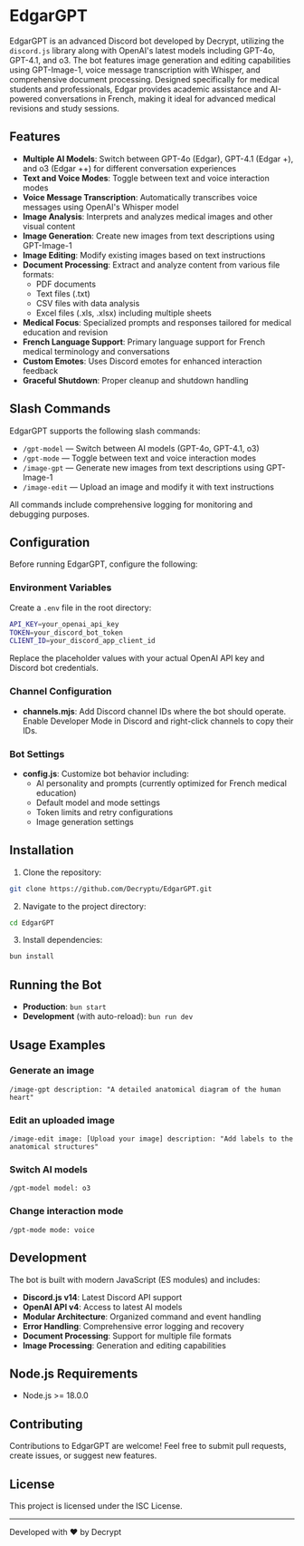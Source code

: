 # EdgarGPT

EdgarGPT is an advanced Discord bot developed by Decrypt, utilizing the `discord.js` library along with OpenAI's latest models including GPT-4o, GPT-4.1, and o3. The bot features image generation and editing capabilities using GPT-Image-1, voice message transcription with Whisper, and comprehensive document processing. Designed specifically for medical students and professionals, Edgar provides academic assistance and AI-powered conversations in French, making it ideal for advanced medical revisions and study sessions.

## Features

- **Multiple AI Models**: Switch between GPT-4o (Edgar), GPT-4.1 (Edgar +), and o3 (Edgar ++) for different conversation experiences
- **Text and Voice Modes**: Toggle between text and voice interaction modes
- **Voice Message Transcription**: Automatically transcribes voice messages using OpenAI's Whisper model
- **Image Analysis**: Interprets and analyzes medical images and other visual content
- **Image Generation**: Create new images from text descriptions using GPT-Image-1
- **Image Editing**: Modify existing images based on text instructions
- **Document Processing**: Extract and analyze content from various file formats:
  - PDF documents
  - Text files (.txt)
  - CSV files with data analysis
  - Excel files (.xls, .xlsx) including multiple sheets
- **Medical Focus**: Specialized prompts and responses tailored for medical education and revision
- **French Language Support**: Primary language support for French medical terminology and conversations
- **Custom Emotes**: Uses Discord emotes for enhanced interaction feedback
- **Graceful Shutdown**: Proper cleanup and shutdown handling

## Slash Commands

EdgarGPT supports the following slash commands:

- `/gpt-model` — Switch between AI models (GPT-4o, GPT-4.1, o3)
- `/gpt-mode` — Toggle between text and voice interaction modes
- `/image-gpt` — Generate new images from text descriptions using GPT-Image-1
- `/image-edit` — Upload an image and modify it with text instructions

All commands include comprehensive logging for monitoring and debugging purposes.

## Configuration

Before running EdgarGPT, configure the following:

### Environment Variables

Create a `.env` file in the root directory:

```bash
API_KEY=your_openai_api_key
TOKEN=your_discord_bot_token
CLIENT_ID=your_discord_app_client_id
```

Replace the placeholder values with your actual OpenAI API key and Discord bot credentials.

### Channel Configuration

- **channels.mjs**: Add Discord channel IDs where the bot should operate. Enable Developer Mode in Discord and right-click channels to copy their IDs.

### Bot Settings

- **config.js**: Customize bot behavior including:
  - AI personality and prompts (currently optimized for French medical education)
  - Default model and mode settings
  - Token limits and retry configurations
  - Image generation settings

## Installation

1. Clone the repository:

```bash
git clone https://github.com/Decryptu/EdgarGPT.git
```

2. Navigate to the project directory:

```bash
cd EdgarGPT
```

3. Install dependencies:

```bash
bun install
```

## Running the Bot

- **Production**: `bun start`
- **Development** (with auto-reload): `bun run dev`

## Usage Examples

### Generate an image

```
/image-gpt description: "A detailed anatomical diagram of the human heart"
```

### Edit an uploaded image

```
/image-edit image: [Upload your image] description: "Add labels to the anatomical structures"
```

### Switch AI models

```
/gpt-model model: o3
```

### Change interaction mode

```
/gpt-mode mode: voice
```

## Development

The bot is built with modern JavaScript (ES modules) and includes:

- **Discord.js v14**: Latest Discord API support
- **OpenAI API v4**: Access to latest AI models
- **Modular Architecture**: Organized command and event handling
- **Error Handling**: Comprehensive error logging and recovery
- **Document Processing**: Support for multiple file formats
- **Image Processing**: Generation and editing capabilities

## Node.js Requirements

- Node.js >= 18.0.0

## Contributing

Contributions to EdgarGPT are welcome! Feel free to submit pull requests, create issues, or suggest new features.

## License

This project is licensed under the ISC License.

---

Developed with ❤️ by Decrypt
